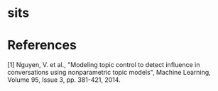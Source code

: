 # sits



# References
[1] Nguyen, V. et al., "Modeling topic control to detect influence in conversations using nonparametric topic models", Machine Learning, Volume 95, Issue 3, pp. 381-421, 2014.

